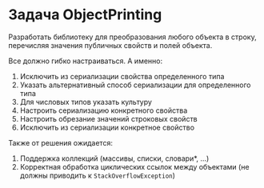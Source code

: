 # Задача ObjectPrinting

Разработать библиотеку для преобразования любого объекта в строку, перечисляя значения публичных свойств и полей объекта.
 
Все должно гибко настраиваться. А именно:
 1. Исключить из сериализации свойства определенного типа
 2. Указать альтернативный способ сериализации для определенного типа
 3. Для числовых типов указать культуру
 4. Настроить сериализацию конкретного свойства
 5. Настроить обрезание значений строковых свойств
 6. Исключить из сериализации конкретное свойство

Также от решения ожидается:
 1. Поддержка коллекций (массивы, списки, словари*, ...)
 2. Корректная обработка циклических ссылок между объектами (не должны приводить к `StackOverflowException`)
